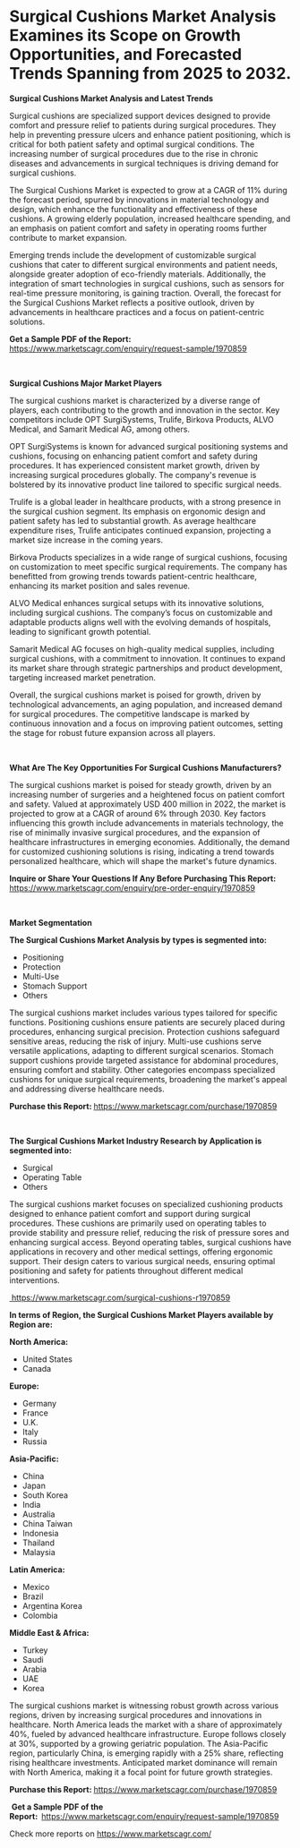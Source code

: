 <p><h1>Surgical Cushions Market Analysis Examines its Scope on Growth Opportunities, and Forecasted Trends Spanning from 2025 to 2032.</h1></p><p><strong>Surgical Cushions Market Analysis and Latest Trends</strong></p>
<p><p>Surgical cushions are specialized support devices designed to provide comfort and pressure relief to patients during surgical procedures. They help in preventing pressure ulcers and enhance patient positioning, which is critical for both patient safety and optimal surgical conditions. The increasing number of surgical procedures due to the rise in chronic diseases and advancements in surgical techniques is driving demand for surgical cushions.</p><p>The Surgical Cushions Market is expected to grow at a CAGR of 11% during the forecast period, spurred by innovations in material technology and design, which enhance the functionality and effectiveness of these cushions. A growing elderly population, increased healthcare spending, and an emphasis on patient comfort and safety in operating rooms further contribute to market expansion. </p><p>Emerging trends include the development of customizable surgical cushions that cater to different surgical environments and patient needs, alongside greater adoption of eco-friendly materials. Additionally, the integration of smart technologies in surgical cushions, such as sensors for real-time pressure monitoring, is gaining traction. Overall, the forecast for the Surgical Cushions Market reflects a positive outlook, driven by advancements in healthcare practices and a focus on patient-centric solutions.</p></p>
<p><strong>Get a Sample PDF of the Report:&nbsp;</strong> <a href="https://www.marketscagr.com/enquiry/request-sample/1970859?utm_campaign=2565&utm_medium=2&utm_source=Github&utm_content=ia&utm_term=03032025&utm_id=surgical-cushions">https://www.marketscagr.com/enquiry/request-sample/1970859</a></p>
<p>&nbsp;</p>
<p><strong>Surgical Cushions Major Market Players</strong></p>
<p><p>The surgical cushions market is characterized by a diverse range of players, each contributing to the growth and innovation in the sector. Key competitors include OPT SurgiSystems, Trulife, Birkova Products, ALVO Medical, and Samarit Medical AG, among others.</p><p>OPT SurgiSystems is known for advanced surgical positioning systems and cushions, focusing on enhancing patient comfort and safety during procedures. It has experienced consistent market growth, driven by increasing surgical procedures globally. The company's revenue is bolstered by its innovative product line tailored to specific surgical needs.</p><p>Trulife is a global leader in healthcare products, with a strong presence in the surgical cushion segment. Its emphasis on ergonomic design and patient safety has led to substantial growth. As average healthcare expenditure rises, Trulife anticipates continued expansion, projecting a market size increase in the coming years.</p><p>Birkova Products specializes in a wide range of surgical cushions, focusing on customization to meet specific surgical requirements. The company has benefitted from growing trends towards patient-centric healthcare, enhancing its market position and sales revenue.</p><p>ALVO Medical enhances surgical setups with its innovative solutions, including surgical cushions. The company’s focus on customizable and adaptable products aligns well with the evolving demands of hospitals, leading to significant growth potential.</p><p>Samarit Medical AG focuses on high-quality medical supplies, including surgical cushions, with a commitment to innovation. It continues to expand its market share through strategic partnerships and product development, targeting increased market penetration.</p><p>Overall, the surgical cushions market is poised for growth, driven by technological advancements, an aging population, and increased demand for surgical procedures. The competitive landscape is marked by continuous innovation and a focus on improving patient outcomes, setting the stage for robust future expansion across all players.</p></p>
<p>&nbsp;</p>
<p><strong>What Are The Key Opportunities For Surgical Cushions Manufacturers?</strong></p>
<p><p>The surgical cushions market is poised for steady growth, driven by an increasing number of surgeries and a heightened focus on patient comfort and safety. Valued at approximately USD 400 million in 2022, the market is projected to grow at a CAGR of around 6% through 2030. Key factors influencing this growth include advancements in materials technology, the rise of minimally invasive surgical procedures, and the expansion of healthcare infrastructures in emerging economies. Additionally, the demand for customized cushioning solutions is rising, indicating a trend towards personalized healthcare, which will shape the market's future dynamics.</p></p>
<p><strong>Inquire or Share Your Questions If Any Before Purchasing This Report:</strong> <a href="https://www.marketscagr.com/enquiry/pre-order-enquiry/1970859?utm_campaign=2565&utm_medium=2&utm_source=Github&utm_content=ia&utm_term=03032025&utm_id=surgical-cushions">https://www.marketscagr.com/enquiry/pre-order-enquiry/1970859</a></p>
<p>&nbsp;</p>
<p><strong>Market Segmentation</strong></p>
<p><strong>The Surgical Cushions Market Analysis by types is segmented into:</strong></p>
<p><ul><li>Positioning</li><li>Protection</li><li>Multi-Use</li><li>Stomach Support</li><li>Others</li></ul></p>
<p><p>The surgical cushions market includes various types tailored for specific functions. Positioning cushions ensure patients are securely placed during procedures, enhancing surgical precision. Protection cushions safeguard sensitive areas, reducing the risk of injury. Multi-use cushions serve versatile applications, adapting to different surgical scenarios. Stomach support cushions provide targeted assistance for abdominal procedures, ensuring comfort and stability. Other categories encompass specialized cushions for unique surgical requirements, broadening the market's appeal and addressing diverse healthcare needs.</p></p>
<p><strong>Purchase this Report:&nbsp;</strong><a href="https://www.marketscagr.com/purchase/1970859?utm_campaign=2565&utm_medium=2&utm_source=Github&utm_content=ia&utm_term=03032025&utm_id=surgical-cushions">https://www.marketscagr.com/purchase/1970859</a></p>
<p>&nbsp;</p>
<p><strong>The Surgical Cushions Market Industry Research by Application is segmented into:</strong></p>
<p><ul><li>Surgical</li><li>Operating Table</li><li>Others</li></ul></p>
<p><p>The surgical cushions market focuses on specialized cushioning products designed to enhance patient comfort and support during surgical procedures. These cushions are primarily used on operating tables to provide stability and pressure relief, reducing the risk of pressure sores and enhancing surgical access. Beyond operating tables, surgical cushions have applications in recovery and other medical settings, offering ergonomic support. Their design caters to various surgical needs, ensuring optimal positioning and safety for patients throughout different medical interventions.</p></p>
<p><a href="https://www.marketscagr.com/surgical-cushions-r1970859?utm_campaign=2565&utm_medium=2&utm_source=Github&utm_content=ia&utm_term=03032025&utm_id=surgical-cushions">&nbsp;https://www.marketscagr.com/surgical-cushions-r1970859</a></p>
<p><strong>In terms of Region, the Surgical Cushions Market Players available by Region are:</strong></p>
<p>
    <p> <strong> North America: </strong>
        <ul>
            <li>United States</li>
            <li>Canada</li>
        </ul>
        </p> 
    <p> <strong> Europe: </strong>
        <ul>
            <li>Germany</li>
            <li>France</li>
            <li>U.K.</li>
            <li>Italy</li>
            <li>Russia</li>
        </ul>
        </p> 
    <p> <strong> Asia-Pacific: </strong>
        <ul>
            <li>China</li>
            <li>Japan</li>
            <li>South Korea</li>
            <li>India</li>
            <li>Australia</li>
            <li>China Taiwan</li>
            <li>Indonesia</li>
            <li>Thailand</li>
            <li>Malaysia</li>
        </ul>
        </p> 
    <p> <strong> Latin America: </strong>
        <ul>
            <li>Mexico</li>
            <li>Brazil</li>
            <li>Argentina Korea</li>
            <li>Colombia</li>
        </ul>
        </p> 
    <p> <strong> Middle East & Africa: </strong>
        <ul>
            <li>Turkey</li>
            <li>Saudi</li>
            <li>Arabia</li>
            <li>UAE</li>
            <li>Korea</li>
        </ul>
    </p>
    </p>
<p><p>The surgical cushions market is witnessing robust growth across various regions, driven by increasing surgical procedures and innovations in healthcare. North America leads the market with a share of approximately 40%, fueled by advanced healthcare infrastructure. Europe follows closely at 30%, supported by a growing geriatric population. The Asia-Pacific region, particularly China, is emerging rapidly with a 25% share, reflecting rising healthcare investments. Anticipated market dominance will remain with North America, making it a focal point for future growth strategies.</p></p>
<p><strong>Purchase this Report: </strong><a href="https://www.marketscagr.com/purchase/1970859?utm_campaign=2565&utm_medium=2&utm_source=Github&utm_content=ia&utm_term=03032025&utm_id=surgical-cushions">https://www.marketscagr.com/purchase/1970859</a></p>
<p>&nbsp;<strong>Get a Sample PDF of the Report:&nbsp;&nbsp;</strong><a href="https://www.marketscagr.com/enquiry/request-sample/1970859?utm_campaign=2565&utm_medium=2&utm_source=Github&utm_content=ia&utm_term=03032025&utm_id=surgical-cushions">https://www.marketscagr.com/enquiry/request-sample/1970859</a></p>
<p><strong></strong></p>
<p>Check more reports on <a href="https://www.marketscagr.com/?utm_campaign=2565&utm_medium=2&utm_source=Github&utm_content=ia&utm_term=03032025&utm_id=surgical-cushions">https://www.marketscagr.com/</a></p>